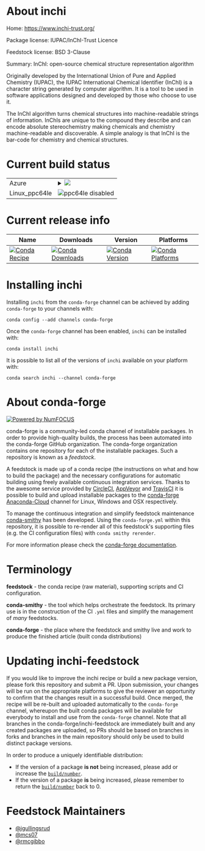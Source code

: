 About inchi
===========

Home: https://www.inchi-trust.org/

Package license: IUPAC/InChI-Trust Licence

Feedstock license: BSD 3-Clause

Summary: InChI: open-source chemical structure representation algorithm

Originally developed by the International Union of Pure and Applied  Chemistry (IUPAC),
the IUPAC International Chemical Identifier (InChI) is a character string generated by
computer algorithm. It is a tool to be used in software applications designed and
developed by those who choose to use it.

The InChI algorithm turns chemical structures into machine-readable strings of information.
InChIs are unique to the compound they describe and can encode absolute stereochemistry
making chemicals and chemistry machine-readable and discoverable. A simple analogy is that
InChI is the bar-code for chemistry and chemical structures.


Current build status
====================


<table>
    
  <tr>
    <td>Azure</td>
    <td>
      <details>
        <summary>
          <a href="https://dev.azure.com/conda-forge/feedstock-builds/_build/latest?definitionId=6588&branchName=master">
            <img src="https://dev.azure.com/conda-forge/feedstock-builds/_apis/build/status/inchi-feedstock?branchName=master">
          </a>
        </summary>
        <table>
          <thead><tr><th>Variant</th><th>Status</th></tr></thead>
          <tbody><tr>
              <td>linux</td>
              <td>
                <a href="https://dev.azure.com/conda-forge/feedstock-builds/_build/latest?definitionId=6588&branchName=master">
                  <img src="https://dev.azure.com/conda-forge/feedstock-builds/_apis/build/status/inchi-feedstock?branchName=master&jobName=linux&configuration=linux_" alt="variant">
                </a>
              </td>
            </tr><tr>
              <td>osx</td>
              <td>
                <a href="https://dev.azure.com/conda-forge/feedstock-builds/_build/latest?definitionId=6588&branchName=master">
                  <img src="https://dev.azure.com/conda-forge/feedstock-builds/_apis/build/status/inchi-feedstock?branchName=master&jobName=osx&configuration=osx_" alt="variant">
                </a>
              </td>
            </tr><tr>
              <td>win_c_compilervs2008</td>
              <td>
                <a href="https://dev.azure.com/conda-forge/feedstock-builds/_build/latest?definitionId=6588&branchName=master">
                  <img src="https://dev.azure.com/conda-forge/feedstock-builds/_apis/build/status/inchi-feedstock?branchName=master&jobName=win&configuration=win_c_compilervs2008" alt="variant">
                </a>
              </td>
            </tr><tr>
              <td>win_c_compilervs2015</td>
              <td>
                <a href="https://dev.azure.com/conda-forge/feedstock-builds/_build/latest?definitionId=6588&branchName=master">
                  <img src="https://dev.azure.com/conda-forge/feedstock-builds/_apis/build/status/inchi-feedstock?branchName=master&jobName=win&configuration=win_c_compilervs2015" alt="variant">
                </a>
              </td>
            </tr>
          </tbody>
        </table>
      </details>
    </td>
  </tr>
  <tr>
    <td>Linux_ppc64le</td>
    <td>
      <img src="https://img.shields.io/badge/ppc64le-disabled-lightgrey.svg" alt="ppc64le disabled">
    </td>
  </tr>
</table>

Current release info
====================

| Name | Downloads | Version | Platforms |
| --- | --- | --- | --- |
| [![Conda Recipe](https://img.shields.io/badge/recipe-inchi-green.svg)](https://anaconda.org/conda-forge/inchi) | [![Conda Downloads](https://img.shields.io/conda/dn/conda-forge/inchi.svg)](https://anaconda.org/conda-forge/inchi) | [![Conda Version](https://img.shields.io/conda/vn/conda-forge/inchi.svg)](https://anaconda.org/conda-forge/inchi) | [![Conda Platforms](https://img.shields.io/conda/pn/conda-forge/inchi.svg)](https://anaconda.org/conda-forge/inchi) |

Installing inchi
================

Installing `inchi` from the `conda-forge` channel can be achieved by adding `conda-forge` to your channels with:

```
conda config --add channels conda-forge
```

Once the `conda-forge` channel has been enabled, `inchi` can be installed with:

```
conda install inchi
```

It is possible to list all of the versions of `inchi` available on your platform with:

```
conda search inchi --channel conda-forge
```


About conda-forge
=================

[![Powered by NumFOCUS](https://img.shields.io/badge/powered%20by-NumFOCUS-orange.svg?style=flat&colorA=E1523D&colorB=007D8A)](http://numfocus.org)

conda-forge is a community-led conda channel of installable packages.
In order to provide high-quality builds, the process has been automated into the
conda-forge GitHub organization. The conda-forge organization contains one repository
for each of the installable packages. Such a repository is known as a *feedstock*.

A feedstock is made up of a conda recipe (the instructions on what and how to build
the package) and the necessary configurations for automatic building using freely
available continuous integration services. Thanks to the awesome service provided by
[CircleCI](https://circleci.com/), [AppVeyor](https://www.appveyor.com/)
and [TravisCI](https://travis-ci.org/) it is possible to build and upload installable
packages to the [conda-forge](https://anaconda.org/conda-forge)
[Anaconda-Cloud](https://anaconda.org/) channel for Linux, Windows and OSX respectively.

To manage the continuous integration and simplify feedstock maintenance
[conda-smithy](https://github.com/conda-forge/conda-smithy) has been developed.
Using the ``conda-forge.yml`` within this repository, it is possible to re-render all of
this feedstock's supporting files (e.g. the CI configuration files) with ``conda smithy rerender``.

For more information please check the [conda-forge documentation](https://conda-forge.org/docs/).

Terminology
===========

**feedstock** - the conda recipe (raw material), supporting scripts and CI configuration.

**conda-smithy** - the tool which helps orchestrate the feedstock.
                   Its primary use is in the construction of the CI ``.yml`` files
                   and simplify the management of *many* feedstocks.

**conda-forge** - the place where the feedstock and smithy live and work to
                  produce the finished article (built conda distributions)


Updating inchi-feedstock
========================

If you would like to improve the inchi recipe or build a new
package version, please fork this repository and submit a PR. Upon submission,
your changes will be run on the appropriate platforms to give the reviewer an
opportunity to confirm that the changes result in a successful build. Once
merged, the recipe will be re-built and uploaded automatically to the
`conda-forge` channel, whereupon the built conda packages will be available for
everybody to install and use from the `conda-forge` channel.
Note that all branches in the conda-forge/inchi-feedstock are
immediately built and any created packages are uploaded, so PRs should be based
on branches in forks and branches in the main repository should only be used to
build distinct package versions.

In order to produce a uniquely identifiable distribution:
 * If the version of a package **is not** being increased, please add or increase
   the [``build/number``](https://conda.io/docs/user-guide/tasks/build-packages/define-metadata.html#build-number-and-string).
 * If the version of a package **is** being increased, please remember to return
   the [``build/number``](https://conda.io/docs/user-guide/tasks/build-packages/define-metadata.html#build-number-and-string)
   back to 0.

Feedstock Maintainers
=====================

* [@jgullingsrud](https://github.com/jgullingsrud/)
* [@mcs07](https://github.com/mcs07/)
* [@rmcgibbo](https://github.com/rmcgibbo/)

